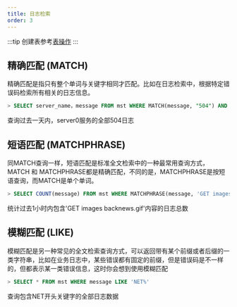 ```yaml
---
title: 日志检索
order: 3
---
```

:::tip
创建表参考[表操作](../schema/measurement.md)
:::
## 精确匹配 (MATCH)
精确匹配是指只有整个单词与关键字相同才匹配。比如在日志检索中，根据特定错误码检索所有相关的日志信息。
```sql
> SELECT server_name，message FROM mst WHERE MATCH(message, "504") AND server_name="server0" AND time > now() - 1d
```
查询过去一天内，server0服务的全部504日志

## 短语匹配 (MATCHPHRASE)
同MATCH查询一样，短语匹配是标准全文检索中的一种最常用查询方式，MATCH 和 MATCHPHRASE都是精确匹配，不同的是，MATCHPHRASE是按短语查询，而MATCH是单个单词。
```sql
> SELECT COUNT(message) FROM mst WHERE MATCHPHRASE(message, 'GET images backnews.gif') AND time > now() - 1h
```
统计过去1小时内包含'GET images backnews.gif'内容的日志总数

## 模糊匹配 (LIKE)
模糊匹配是另一种常见的全文检索查询方式，可以返回带有某个前缀或者后缀的一类字符串，比如在业务日志中，某些错误都有固定的前缀，但是错误码是不一样的，但都表示某一类错误信息，这时你会想到使用模糊匹配
```sql
> SELECT * FROM mst WHERE message LIKE 'NET%'
```
查询包含NET开头关键字的全部日志数据

